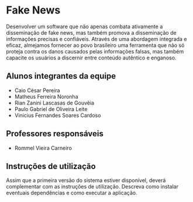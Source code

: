 # Fake News

Desenvolver um software que não apenas combata ativamente a disseminação de fake news, mas também promova a disseminação de informações precisas e confiáveis. Através de uma abordagem integrada e eficaz, almejamos fornecer ao povo brasileiro uma ferramenta que não só proteja contra os danos causados pelas informações falsas, mas também capacite os usuários a discernir entre conteúdo autêntico e enganoso.

## Alunos integrantes da equipe

* Caio César Pereira
* Matheus Ferreira Noronha
* Rian Zanini Lascasas de Gouvêia
* Paulo Gabriel de Oliveira Leite
* Vinicius Fernandes Soares Cardoso

## Professores responsáveis

* Rommel Vieira Carneiro

## Instruções de utilização

Assim que a primeira versão do sistema estiver disponível, deverá complementar com as instruções de utilização. Descreva como instalar eventuais dependências e como executar a aplicação.
